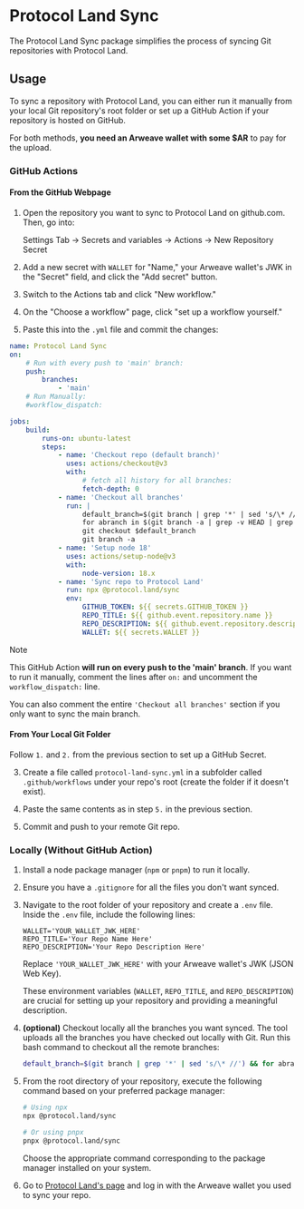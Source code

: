 # Protocol Land Sync

The Protocol Land Sync package simplifies the process of syncing Git repositories with Protocol Land.

## Usage

To sync a repository with Protocol Land, you can either run it manually from your local Git repository's root folder or set up a GitHub Action if your repository is hosted on GitHub.

For both methods, **you need an Arweave wallet with some $AR** to pay for the upload.

### GitHub Actions

#### From the GitHub Webpage

1. Open the repository you want to sync to Protocol Land on github.com. Then, go into:

    Settings Tab -> Secrets and variables -> Actions -> New Repository Secret

2. Add a new secret with `WALLET` for "Name," your Arweave wallet's JWK in the "Secret" field, and click the "Add secret" button.

3. Switch to the Actions tab and click "New workflow."

4. On the "Choose a workflow" page, click "set up a workflow yourself."

5. Paste this into the `.yml` file and commit the changes:

```yaml
name: Protocol Land Sync
on:
    # Run with every push to 'main' branch:
    push:
        branches:
            - 'main'
    # Run Manually:
    #workflow_dispatch:

jobs:
    build:
        runs-on: ubuntu-latest
        steps:
            - name: 'Checkout repo (default branch)'
              uses: actions/checkout@v3
              with:
                  # fetch all history for all branches:
                  fetch-depth: 0
            - name: 'Checkout all branches'
              run: |
                  default_branch=$(git branch | grep '*' | sed 's/\* //')
                  for abranch in $(git branch -a | grep -v HEAD | grep remotes | sed "s/remotes\/origin\///g"); do git checkout $abranch ; done
                  git checkout $default_branch
                  git branch -a
            - name: 'Setup node 18'
              uses: actions/setup-node@v3
              with:
                  node-version: 18.x
            - name: 'Sync repo to Protocol Land'
              run: npx @protocol.land/sync
              env:
                  GITHUB_TOKEN: ${{ secrets.GITHUB_TOKEN }}
                  REPO_TITLE: ${{ github.event.repository.name }}
                  REPO_DESCRIPTION: ${{ github.event.repository.description }}
                  WALLET: ${{ secrets.WALLET }}

```

> [!NOTE]
> This GitHub Action **will run on every push to the 'main' branch**.
> If you want to run it manually, comment the lines after `on:` and uncomment the `workflow_dispatch:` line.
>
> You can also comment the entire `'Checkout all branches'` section if you only want to sync the main branch.

#### From Your Local Git Folder

Follow `1.` and `2.` from the previous section to set up a GitHub Secret.

3. Create a file called `protocol-land-sync.yml` in a subfolder called `.github/workflows` under your repo's root (create the folder if it doesn't exist).

4. Paste the same contents as in step `5.` in the previous section.

5. Commit and push to your remote Git repo.

### Locally (Without GitHub Action)

1. Install a node package manager (`npm` or `pnpm`) to run it locally.

2. Ensure you have a `.gitignore` for all the files you don't want synced.

3. Navigate to the root folder of your repository and create a `.env` file.
   Inside the `.env` file, include the following lines:

    ```dosini
    WALLET='YOUR_WALLET_JWK_HERE'
    REPO_TITLE='Your Repo Name Here'
    REPO_DESCRIPTION='Your Repo Description Here'
    ```

    Replace `'YOUR_WALLET_JWK_HERE'` with your Arweave wallet's JWK (JSON Web Key). 

    These environment variables (`WALLET`, `REPO_TITLE`, and `REPO_DESCRIPTION`) are crucial for setting up your repository and providing a meaningful description.


4. **(optional)** Checkout locally all the branches you want synced. The tool uploads all the branches you have checked out locally with Git.
   Run this bash command to checkout all the remote branches:

    ```bash
    default_branch=$(git branch | grep '*' | sed 's/\* //') && for abranch in $(git branch -a | grep -v HEAD | grep remotes | sed "s/remotes\/origin\///g"); do git checkout $abranch ; done && git checkout $default_branch
    ```

5. From the root directory of your repository, execute the following command based on your preferred package manager:

    ```bash
    # Using npx
    npx @protocol.land/sync

    # Or using pnpx
    pnpx @protocol.land/sync
    ```

    Choose the appropriate command corresponding to the package manager installed on your system.

6. Go to [Protocol Land's page](https://protocol.land/) and log in with the Arweave wallet you used to sync your repo.
